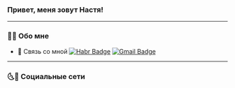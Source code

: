 ### Привет, меня зовут Настя!

---

### 🙆‍♀️ Обо мне


- 📧 Связь со мной [![Habr Badge](httpshabr.comruusersAnastasia_Kostyaeva)](httpshabr.comruusersAnastasia_Kostyaeva) [![Gmail Badge](httpsmail.google.commailu0#inbox)](anastasia.costyaeva@gmail.com)

---
### 🌜🌛 Социальные сети
